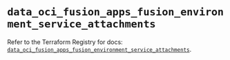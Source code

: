 # `data_oci_fusion_apps_fusion_environment_service_attachments`

Refer to the Terraform Registry for docs: [`data_oci_fusion_apps_fusion_environment_service_attachments`](https://registry.terraform.io/providers/hashicorp/oci/7.19.0/docs/data-sources/fusion_apps_fusion_environment_service_attachments).
